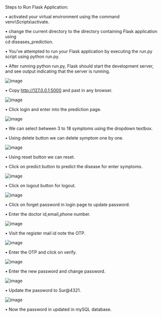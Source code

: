 Steps to Run Flask Application:

•	activated your virtual environment using the command venv\Scripts\activate.

•	change the current directory to the directory containing Flask application using  
cd diseases_prediction.

•	You've attempted to run your Flask application by executing the run.py script using
python run.py.

•	After running python run.py, Flask should start the development server, and see output indicating that the server is running.

![image](https://github.com/Surendhar-AS/diseases-prediction/assets/95476300/0747b85f-6c01-4711-af28-f73410152ed2)


•	Copy http://127.0.0.1:5000 and past in any browser.
 
![image](https://github.com/Surendhar-AS/diseases-prediction/assets/95476300/e1524392-5d0b-4f93-9fda-3736dd39eee3)


•	Click login and enter into the prediction page.

 ![image](https://github.com/Surendhar-AS/diseases-prediction/assets/95476300/3bc7bf2b-0430-442c-88fb-2b8a25bcafde)


•	We can select between 3 to 18 symptoms using the dropdown textbox.

•	Using delete button we can delete symptom one by one.

![image](https://github.com/Surendhar-AS/diseases-prediction/assets/95476300/a6e7c740-95e4-4dcf-9753-b99b969a1429)

•	Using reset button we can reset.

•	Click on predict button to predict the disease for enter symptoms.

![image](https://github.com/Surendhar-AS/diseases-prediction/assets/95476300/e663790c-24bd-41cd-8c07-8ec33356e52b)

•	Click on logout button for logout.
 
![image](https://github.com/Surendhar-AS/diseases-prediction/assets/95476300/b45b5f71-a1f9-4fe8-9bc2-7c68c8f27c8f)

•	Click on forget password in login page to update password.

•	Enter the doctor id,email,phone number.

 ![image](https://github.com/Surendhar-AS/diseases-prediction/assets/95476300/31df1fa2-e8c9-4d3f-bdd3-c6d330510762)

•	Visit the  register mail id note the OTP.
 
![image](https://github.com/Surendhar-AS/diseases-prediction/assets/95476300/3a44f9b8-0c94-449b-9c73-c9b477ae1289)

•	Enter the OTP and click on verify.
 
![image](https://github.com/Surendhar-AS/diseases-prediction/assets/95476300/e4326dfe-5f07-4b41-9cfd-28ff1c9ed545)

•	Enter the new password and change password.
 
![image](https://github.com/Surendhar-AS/diseases-prediction/assets/95476300/b31ec7c2-ebff-4e97-b9c1-f5030a3bd705)

•	Update the password to Sur@4321.

![image](https://github.com/Surendhar-AS/diseases-prediction/assets/95476300/67cab4f9-c52e-4820-8983-22e7c5a7c9db)

•	Now the password in updated in mySQL database.

